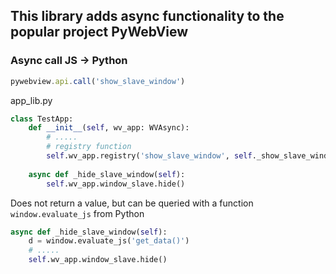 ## This library adds async functionality to the popular project PyWebView

### Async call JS -> Python

```js
pywebview.api.call('show_slave_window')
```

app_lib.py
```python
class TestApp:
    def __init__(self, wv_app: WVAsync):
        # .....
        # registry function
        self.wv_app.registry('show_slave_window', self._show_slave_window)
    
    async def _hide_slave_window(self):
        self.wv_app.window_slave.hide()
```
Does not return a value, but can be queried with a function `window.evaluate_js` from Python
```python
async def _hide_slave_window(self):
    d = window.evaluate_js('get_data()')
    # .....
    self.wv_app.window_slave.hide()
```